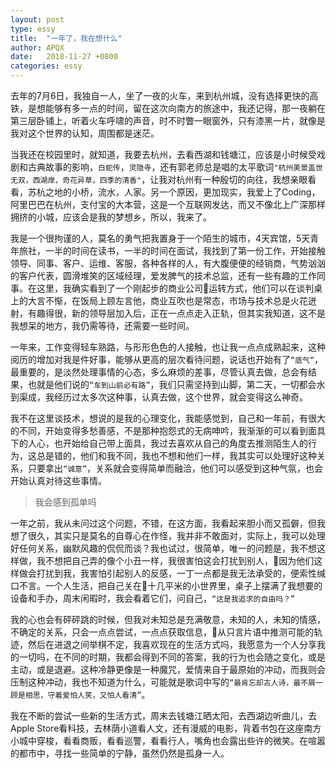 ```yaml
---
layout: post
type: essy
title:  "一年了，我在想什么"
author: APQX
date:   2018-11-27 +0800
categories: essy
---
```


去年的7月6日，我独自一人，坐了一夜的火车，来到杭州城，没有选择更快的高铁，是想能够有多一点的时间，留在这次向南方的旅途中，我还记得，那一夜躺在第三层卧铺上，听着火车呼啸的声音，时不时瞥一眼窗外，只有漆黑一片，就像是我对这个世界的认知，周围都是迷茫。

当我还在校园里时，就知道，我要去杭州，去看西湖和钱塘江，应该是小时候受戏剧和古典故事的影响，`白蛇传`，`灵隐寺`，还有郭老师总是唱的太平歌词`"杭州美景盖世无双，西湖岸，奇花异草，四季的清香"`，让我对杭州有一种殷切的向往，我想亲眼看看，苏杭之地的小桥，流水，人家。另一个原因，更加现实，我爱上了Coding，阿里巴巴在杭州，支付宝的大本营，这是一个互联网发达，而又不像北上广深那样拥挤的小城，应该会是我的梦想乡，所以，我来了。

我是一个很拘谨的人，莫名的勇气把我置身于一个陌生的城市，4天宾馆，5天青年旅社，一半的时间在读书，一半的时间在面试，我找到了第一份工作，开始接触领导、同事、客户、运维、客服，各种各样的人，有大腹便便的经销商，气势汹汹的客户代表，圆滑堆笑的区域经理，爱发脾气的技术总监，还有一些有趣的工作同事。在这里，我确实看到了一个刚起步的商业公司运转方式，他们可以在谈判桌上的大言不惭，在饭局上顾左言他，商业互吹也是常态，市场与技术总是火花迸射，有趣得很，新的领导层加入后，正在一点点走入正轨，但其实我知道，这不是我想呆的地方，我仍需等待，还需要一些时间。

一年来，工作变得轻车熟路，与形形色色的人接触，也让我一点点成熟起来，这种阅历的增加对我是件好事，能够从更高的层次看待问题，说话也开始有了`“底气“`，最重要的，是淡然处理事情的心态，多么麻烦的差事，尽管认真去做，总会有结果，也就是他们说的`“车到山前必有路”`，我们只需坚持到山脚，第二天，一切都会水到渠成，我经历过太多次这种事，认真去做，这个世界，就会变得这么神奇。

我不在这里谈技术，想说的是我的心理变化，我能感觉到，自己和一年前，有很大的不同，开始变得多愁善感，不是那种抱怨式的无病呻吟，我渐渐的可以看到面具下的人心，也开始给自己带上面具，我过去喜欢从自己的角度去推测陌生人的行为，这总是错的，他们和我不同，我也不想和他们一样，我其实可以处理好这种关系，只要拿出`“诚意”`，关系就会变得简单而融洽，他们可以感受到这种气氛，也会开始认真对待这些事情。

> 我会感到孤单吗

一年之前，我从未问过这个问题，不错，在这方面，我看起来胆小而又孤僻，但我想了很久，其实只是莫名的自尊心在作怪，我并非不敢面对，实际上，我可以处理好任何关系，幽默风趣的侃侃而谈？我也试过，很简单，唯一的问题是，我不想这样做，我不想把自己弄的像个小丑一样，我很害怕这会打扰到别人，因为他们这样做会打扰到我，我害怕引起别人的反感，一丁一点都是我无法承受的，便索性缄口不言。一个人生活，把自己关在十几平米的小世界里，桌子上摆满了我想要的设备和手办，周末闲暇时，我会看着它们，问自己，`“这是我追求的自由吗？”`

我的心也会有砰砰跳的时候，但我对未知总是充满敬意，未知的人，未知的情感，不确定的关系，只会一点点尝试，一点点获取信息，从只言片语中推测可能的轨迹，然后在进退之间举棋不定，我喜欢现在的生活方式吗，我愿意为一个人分享我的一切吗，在不同的时期，我都会得到不同的答案，我的行为也会随之变化，或是主动，或是退避。这种冷静更像是一种魔咒，爱情来自于最原始的冲动，而我则会压制这种冲动，我也不知道为什么，可能就是歌词中写的`“最肯忘却古人诗，最不屑一顾是相思，守着爱怕人笑，又怕人看清”`。

我在不断的尝试一些新的生活方式，周末去钱塘江晒太阳，去西湖边听曲儿，去Apple Store看科技，去林荫小道看人文，还有漫威的电影，背着书包在这座南方小城中穿梭，看看商贩，看看巡警，看看行人，嘴角也会露出些许的微笑。在喧嚣的都市中，寻找一些简单的宁静，虽然仍然是孤身一人。